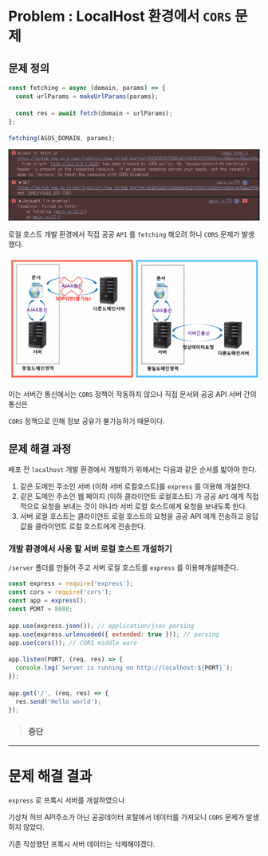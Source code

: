 # Problem : LocalHost 환경에서 `CORS` 문제

## 문제 정의

```js
const fetching = async (domain, params) => {
  const urlParams = makeUrlParams(params);

  const res = await fetch(domain + urlParams);
};

fetching(ASOS_DOMAIN, params);
```

![alt text](image.png)

로컬 호스트 개발 환경에서 직접 공공 `API` 를 `fetching` 해오려 하니 `CORS` 문제가 발생했다.

![alt text](image-1.png)

이는 서버간 통신에서는 `CORS` 정책이 작동하지 않으나 직접 문서와 공공 API 서버 간의 통신은

`CORS` 정책으로 인해 정보 공유가 불가능하기 때문이다.

## 문제 해결 과정

배포 전 `localhost` 개발 환경에서 개발하기 위해서는 다음과 같은 순서를 밟아야 한다.

1. 같은 도메인 주소인 서버 (이하 서버 로컬호스트)를 `express` 를 이용해 개설한다.
2. 같은 도메인 주소인 웹 페이지 (이하 클라이언트 로컬호스트) 가 공공 `API` 에게 직접적으로 요청을 보내는 것이 아니라 서버 로컬 호스트에게 요청을 보내도록 한다.
3. 서버 로컬 호스트는 클라이언트 로컬 호스트의 요청을 공공 API 에게 전송하고 응답 값을 클라이언트 로컬 호스트에게 전송한다.

### 개발 환경에서 사용 할 서버 로컬 호스트 개설하기

`/server` 폴더를 만들어 주고 서버 로컬 호스트를 `express` 를 이용해개설해준다.

```js
const express = require('express');
const cors = require('cors');
const app = express();
const PORT = 8888;

app.use(express.json()); // application/json parsing
app.use(express.urlencoded({ extended: true })); // parsing
app.use(cors()); // CORS middle ware

app.listen(PORT, (req, res) => {
  console.log(`Server is running on http://localhost:${PORT}`);
});

app.get('/', (req, res) => {
  res.send('Hello world');
});
```

> ### 중단

---

# 문제 해결 결과

`express` 로 프록시 서버를 개설하였으나

기상처 허브 API주소가 아닌 공공데이터 포탈에서 데이터를 가져오니 `CORS` 문제가 발생하지 않았다.

기존 작성했던 프록시 서버 데이터는 삭제해야겠다.
